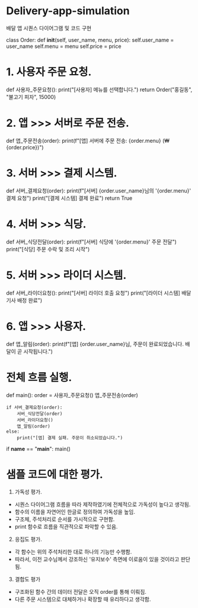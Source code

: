 # Delivery-app-simulation
배달 앱 시퀀스 다이어그램 및 코드 구현

class Order:
    def __init__(self, user_name, menu, price):
        self.user_name = user_name
        self.menu = menu
        self.price = price

# 1. 사용자 주문 요청.
def 사용자_주문요청():
    print("[사용자] 메뉴를 선택합니다.")
    return Order("홍길동", "불고기 피자", 15000)

# 2. 앱 >>> 서버로 주문 전송.
def 앱_주문전송(order):
    print(f"[앱] 서버에 주문 전송: {order.menu} (₩{order.price})")

# 3. 서버 >>> 결제 시스템.
def 서버_결제요청(order):
    print(f"[서버] {order.user_name}님의 '{order.menu}' 결제 요청")
    print("[결제 시스템] 결제 완료")
    return True

# 4. 서버 >>> 식당.
def 서버_식당전달(order):
    print(f"[서버] 식당에 '{order.menu}' 주문 전달")
    print("[식당] 주문 수락 및 조리 시작")

# 5. 서버 >>> 라이더 시스템.
def 서버_라이더요청():
    print("[서버] 라이더 호출 요청")
    print("[라이더 시스템] 배달 기사 배정 완료")

# 6. 앱 >>> 사용자.
def 앱_알림(order):
    print(f"[앱] {order.user_name}님, 주문이 완료되었습니다. 배달이 곧 시작됩니다.")

# 전체 흐름 실행.
def main():
    order = 사용자_주문요청()
    앱_주문전송(order)

    if 서버_결제요청(order):
        서버_식당전달(order)
        서버_라이더요청()
        앱_알림(order)
    else:
        print("[앱] 결제 실패. 주문이 취소되었습니다.")

if __name__ == "__main__":
    main()

# 샘플 코드에 대한 평가.
1. 가독성 평가.
- 시퀀스 다이어그램 흐름을 따라 제작하였기에 전체적으로 가독성이 높다고 생각됨.
- 함수의 이름을 자연어인 한글로 정의하여 가독성을 높임.
- 구조체, 주석처리로 순서를 가시적으로 구현함.
- print 함수로 흐름을 직관적으로 파악할 수 있음.

2. 응집도 평가.
- 각 함수는 위의 주석처리한 대로 하나의 기능만 수행함.
- 따라서, 이전 교수님께서 강조하신 '유지보수' 측면에 이로움이 있을 것이라고 판단됨.

3. 결합도 평가
- 구조화된 함수 간의 데이터 전달은 오직 order를 통해 이뤄짐.
- 다른 주문 시스템으로 대체하거나 확장할 때 유리하다고 생각함.
